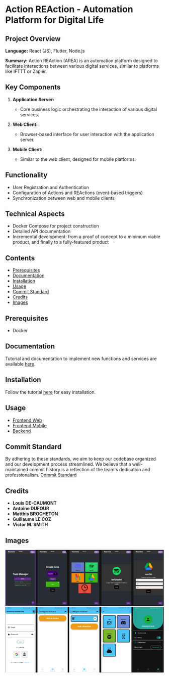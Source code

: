 # Action REAction - Automation Platform for Digital Life

## Project Overview

**Language:** React (JS), Flutter, Node.js

**Summary:**
Action REAction (AREA) is an automation platform designed to facilitate interactions between various digital services, similar to platforms like IFTTT or Zapier.

## Key Components

1. **Application Server:**
   - Core business logic orchestrating the interaction of various digital services.

2. **Web Client:**
   - Browser-based interface for user interaction with the application server.

3. **Mobile Client:**
   - Similar to the web client, designed for mobile platforms.

## Functionality

- User Registration and Authentication
- Configuration of Actions and REActions (event-based triggers)
- Synchronization between web and mobile clients

## Technical Aspects

- Docker Compose for project construction
- Detailed API documentation
- Incremental development: from a proof of concept to a minimum viable product, and finally to a fully-featured product

## Contents

- [Prerequisites](#prerequisites)
- [Documentation](#documentation)
- [Installation](#installation)
- [Usage](#usage)
- [Commit Standard](#commit-standard)
- [Credits](#credits)
- [Images](#images)

## Prerequisites

- Docker

## Documentation

Tutorial and documentation to implement new functions and services are available [here](https://github.com/Astramat/Area/tree/main/doc/).

## Installation

Follow the tutorial [here](https://github.com/Astramat/Area/tree/main/doc/) for easy installation.

## Usage

- [Frontend Web](https://github.com/Astramat/Area/tree/main/doc/FRONT-WEB/frontweb.md)
- [Frontend Mobile](https://github.com/Astramat/Area/tree/main/doc/FRONT-MOBILE/frontmobile.md)
- [Backend](https://github.com/Astramat/Area/tree/main/doc/BACK-END/backend.md)

## Commit Standard

By adhering to these standards, we aim to keep our codebase organized and our development process streamlined. We believe that a well-maintained commit history is a reflection of the team's dedication and professionalism. [Commit Standard](https://www.conventionalcommits.org/en/v1.0.0/)

## Credits

- **Louis DE-CAUMONT**
- **Antoine DUFOUR**
- **Matthis BROCHETON**
- **Guillaume LE COZ**
- **Victor M. SMITH**

## Images

![web_app](assets/web_app.png)
![mobile_app](assets/mobile_app.png)
